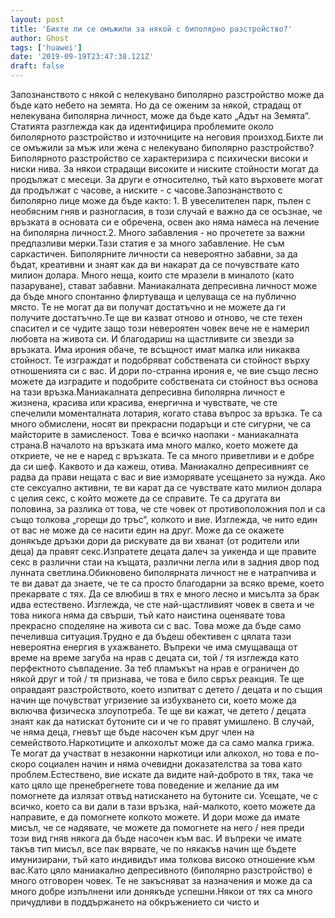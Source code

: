 ```yaml
---
layout: post
title: 'Бихте ли се омъжили за някой с биполярно разстройство?'
author: Ghost
tags: ['huawei']
date: '2019-09-19T23:47:38.121Z'
draft: false
---
```


Запознанството с някой с нелекувано биполярно разстройство може да бъде като небето на земята. Но да се оженим за някой, страдащ от нелекувана биполярна личност, може да бъде като „Адът на Земята“. Статията разглежда как да идентифицира проблемите около биполярното разстройство и източниците на неговия произход.Бихте ли се омъжили за мъж или жена с нелекувано биполярно разстройство?Биполярното разстройство се характеризира с психически високи и ниски нива. За някои страдащи високите и ниските стойности могат да продължат с месеци. За други е относително, тъй като върховете могат да продължат с часове, а ниските - с часове.Запознанството с биполярно лице може да бъде както: 1. В увеселителен парк, пълен с необясним гняв и разногласия, в този случай е важно да се осъзнае, че връзката в основата си е обречена, освен ако няма намеса на лечение на биполярна личност.2. Много забавления - но прочетете за важни предпазливи мерки.Тази статия е за много забавление. Не съм саркастичен. Биполярните личности са невероятно забавни, за да бъдат, креативни и знаят как да ви накарат да се почувствате като милион долара. Много неща, които сте мразели в миналото (като пазаруване), стават забавни. Маниакалната депресивна личност може да бъде много спонтанно флиртуваща и целуваща се на публично място. Те не могат да ви получат достатъчно и не можете да ги получите достатъчно.Те ще ви казват отново и отново, че сте техен спасител и се чудите защо този невероятен човек вече не е намерил любовта на живота си. И благодариш на щастливите си звезди за връзката. Има ирония обаче, те всъщност имат малка или никаква стойност. Те изграждат и подобряват собствената си стойност върху отношенията си с вас. И дори по-странна ирония е, че вие ​​също лесно можете да изградите и подобрите собствената си стойност въз основа на тази връзка.Маниакалната депресивна биполярна личност е жизнена, красива или красива, енергична и чувствате, че сте спечелили моменталната лотария, когато става въпрос за връзка. Те са много обмислени, носят ви прекрасни подаръци и сте сигурни, че са майсторите в замисленост. Това е всичко наопаки - маниакалната страна.В началото на връзката има много малко, което можете да откриете, че не е наред с връзката. Те са много приветливи и е добре да си шеф. Каквото и да кажеш, отива. Маниакално депресивният се радва да прави нещата с вас и вие изморявате усещането за нужда. Ако сте сексуално активни, те ви карат да се чувствате като милион долара с целия секс, с който можете да се справите. Те са другата ви половина, за разлика от това, че сте човек от противоположния пол и са също толкова „горещи до тръс“, колкото и вие. Изглежда, че нито един от вас не може да се насити един на друг. Може да се окажете донякъде дръзки дори да рискувате да ви хванат (от родители или деца) да правят секс.Изпратете децата далеч за уикенда и ще правите секс в различни стаи на къщата, различни легла или в задния двор под лунната светлина.Обикновено биполярната личност не е натрапчива и те ви дават да знаете, че те са просто благодарни за всяко време, което прекарвате с тях. Да се ​​влюбиш в тях е много лесно и мисълта за брак идва естествено. Изглежда, че сте най-щастливият човек в света и че това никога няма да свърши, тъй като наистина оценявате това прекрасно споделяне на живота си с вас. Това може да бъде само печеливша ситуация.Трудно е да бъдеш обективен с цялата тази невероятна енергия в ухажването. Въпреки че има смущаваща от време на време загуба на нрав с децата си, той / тя изглежда като перфектното съвпадение. За теб пламъкът на нрав е ограничен до някой друг и той / тя признава, че това е било свръх реакция. Те ще оправдаят разстройството, което изпитват с детето / децата и по същия начин ще почувстват угризение за избухването си, което може да включва физическа злоупотреба. Те ще ви кажат, че детето / децата знаят как да натискат бутоните си и че го правят умишлено. В случай, че няма деца, гневът ще бъде насочен към друг член на семейството.Наркотиците и алкохолът може да са само малка грижа. Те могат да участват в незаконни наркотици или алкохол, но това е по-скоро социален начин и няма очевидни доказателства за това като проблем.Естествено, вие искате да видите най-доброто в тях, така че като цяло ще пренебрегнете това поведение и желание да им помогнете да излязат отвъд натискането на бутоните си. Усещате, че с всичко, което са ви дали в тази връзка, най-малкото, което можете да направите, е да помогнете колкото можете. И дори може да имате мисъл, че се надявате, че можете да помогнете на него / нея преди този вид гняв някога да бъде насочен към вас. И въпреки че имате такъв тип мисъл, все пак вярвате, че по някакъв начин ще бъдете имунизирани, тъй като индивидът има толкова високо отношение към вас.Като цяло маниакално депресивното (биполярно разстройство) е много отговорен човек. Те не закъсняват за назначения и може да са много добре изпълнени или донякъде успешни.Някои от тях са много причудливи в поддържането на обкръжението си чисто и
